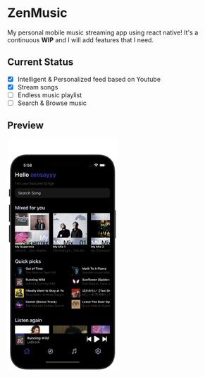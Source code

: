 # ZenMusic

My personal mobile music streaming app using react native! It's a continuous
**WIP** and I will add features that I need.  

## Current Status

- [x] Intelligent & Personalized feed based on Youtube
- [x] Stream songs
- [ ] Endless music playlist
- [ ] Search & Browse music 

## Preview

<img src ="./drafts/preview.png" width="250"/>